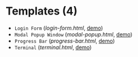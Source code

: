 # Templates (4)
* `Login Form` (_login-form.html_, [demo](https://byevhen2.github.io/nscl/login-form/))
* `Modal Popup Window` (_modal-popup.html_, [demo](https://byevhen2.github.io/nscl/modal-popup/))
* `Progress Bar` (_progress-bar.html_, [demo](https://byevhen2.github.io/nscl/progress-bar/))
* `Terminal` (_terminal.html_, [demo](https://byevhen2.github.io/nscl/terminal/))
